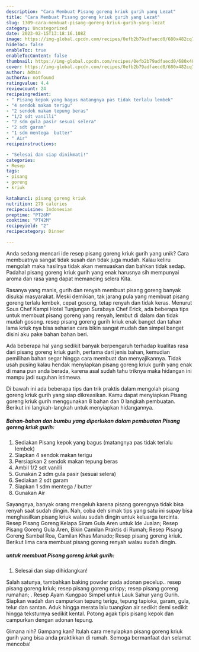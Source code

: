 ```yaml
---
description: "Cara Membuat Pisang goreng kriuk gurih yang Lezat"
title: "Cara Membuat Pisang goreng kriuk gurih yang Lezat"
slug: 1309-cara-membuat-pisang-goreng-kriuk-gurih-yang-lezat
category: Uncategorized
date: 2023-02-15T13:18:16.108Z
image: https://img-global.cpcdn.com/recipes/0efb2b79adfaecd0/680x482cq70/pisang-goreng-kriuk-gurih-foto-resep-utama.jpg
hideToc: false
enableToc: true
enableTocContent: false
thumbnail: https://img-global.cpcdn.com/recipes/0efb2b79adfaecd0/680x482cq70/pisang-goreng-kriuk-gurih-foto-resep-utama.jpg
cover: https://img-global.cpcdn.com/recipes/0efb2b79adfaecd0/680x482cq70/pisang-goreng-kriuk-gurih-foto-resep-utama.jpg
author: Admin
authorAv: notfound
ratingvalue: 4.4
reviewcount: 24
recipeingredient:
- " Pisang kepok yang bagus matangnya pas tidak terlalu lembek"
- "4 sendok makan terigu"
- "2 sendok makan tepung beras"
- "1/2 sdt vanilli"
- "2 sdm gula pasir sesuai selera"
- "2 sdt garam"
- "1 sdm mentega  butter"
- " Air"
recipeinstructions:

- "Selesai dan siap dinikmati!"
categories:
- Resep
tags:
- pisang
- goreng
- kriuk

katakunci: pisang goreng kriuk 
nutrition: 279 calories
recipecuisine: Indonesian
preptime: "PT26M"
cooktime: "PT42M"
recipeyield: "2"
recipecategory: Dinner

---
```





Anda sedang mencari ide resep pisang goreng kriuk gurih yang unik? Cara membuatnya sangat tidak susah dan tidak juga mudah. Kalau keliru mengolah maka hasilnya tidak akan memuaskan dan bahkan tidak sedap. Padahal pisang goreng kriuk gurih yang enak harusnya sih mempunyai aroma dan rasa yang dapat memancing selera Kita.





Rasanya yang manis, gurih dan renyah membuat pisang goreng banyak disukai masyarakat. Meski demikian, tak jarang pula yang membuat pisang goreng terlalu lembek, cepat gosong, tetap renyah dan tidak keras. Menurut Sous Chef Kampi Hotel Tunjungan Surabaya Chef Erick, ada beberapa tips untuk membuat pisang goreng yang renyah, lembut di dalam dan tidak mudah gosong. resep pisang goreng gurih kriuk enak banget dan tahan lama kriuk nya bisa seharian cara bikin sangat mudah dan simpel banget disini aku pake bahan bahan beri.

Ada beberapa hal yang sedikit banyak berpengaruh terhadap kualitas rasa dari pisang goreng kriuk gurih, pertama dari jenis bahan, kemudian pemilihan bahan segar hingga cara membuat dan menyajikannya. Tidak usah pusing kalau hendak menyiapkan pisang goreng kriuk gurih yang enak di mana pun anda berada, karena asal sudah tahu triknya maka hidangan ini mampu jadi suguhan istimewa.






Di bawah ini ada beberapa tips dan trik praktis dalam mengolah pisang goreng kriuk gurih yang siap dikreasikan. Kamu dapat menyiapkan Pisang goreng kriuk gurih menggunakan 8 bahan dan 0 langkah pembuatan. Berikut ini langkah-langkah untuk menyiapkan hidangannya.

<!--inarticleads1-->

##### Bahan-bahan dan bumbu yang diperlukan dalam pembuatan Pisang goreng kriuk gurih:

1. Sediakan  Pisang kepok yang bagus (matangnya pas tidak terlalu lembek)
1. Siapkan 4 sendok makan terigu
1. Persiapkan 2 sendok makan tepung beras
1. Ambil 1/2 sdt vanilli
1. Gunakan 2 sdm gula pasir (sesuai selera)
1. Sediakan 2 sdt garam
1. Siapkan 1 sdm mentega / butter
1. Gunakan  Air


Sayangnya, banyak orang mengeluh karena pisang gorengnya tidak bisa renyah saat sudah dingin. Nah, coba deh simak tips yang satu ini supay bisa menghasilkan pisang kriuk walau sudah dingin untuk keluarga tercinta. Resep Pisang Goreng Kelapa Siram Gula Aren untuk Ide Jualan; Resep Pisang Goreng Gula Aren, Bikin Camilan Praktis di Rumah; Resep Pisang Goreng Sambal Roa, Camilan Khas Manado; Resep pisang goreng kriuk. Berikut lima cara membuat pisang goreng renyah walau sudah dingin. 

<!--inarticleads2-->

#####  untuk membuat Pisang goreng kriuk gurih:


1. Selesai dan siap dihidangkan!

Salah satunya, tambahkan baking powder pada adonan pecelup.. resep pisang goreng kriuk; resep pisang goreng crispy; resep pisang goreng rumahan; . Resep Ayam Kungpao Simpel untuk Lauk Sahur yang Gurih. Siapkan wadah dan campurkan tepung terigu, tepung tapioka, garam, gula, telur dan santan. Aduk hingga merata lalu tuangkan air sedikit demi sedikit hingga teksturnya sedikit kental. Potong agak tipis pisang kepok dan campurkan dengan adonan tepung. 

Gimana nih? Gampang kan? Itulah cara menyiapkan pisang goreng kriuk gurih yang bisa anda praktikkan di rumah. Semoga bermanfaat dan selamat mencoba!
